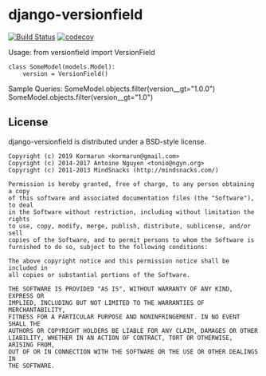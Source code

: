 django-versionfield
====

[![Build Status](https://travis-ci.org/kormarun/django-versionfield.svg?branch=master)](https://travis-ci.org/tonioo/django-versionfield)
[![codecov](https://codecov.io/gh/kormarun/django-versionfield/branch/master/graph/badge.svg)](https://codecov.io/gh/tonioo/django-versionfield)

Usage:
    from versionfield import VersionField

    class SomeModel(models.Model):
        version = VersionField()

Sample Queries:
    SomeModel.objects.filter(version__gt="1.0.0")
    SomeModel.objects.filter(version__gt="1.0")
    
License
-------

django-versionfield is distributed under a BSD-style license.

    Copyright (c) 2019 Kormarun <kormarun@gmail.com>
    Copyright (c) 2014-2017 Antoine Nguyen <tonio@ngyn.org>
    Copyright (c) 2011-2013 MindSnacks (http://mindsnacks.com/)
        
    Permission is hereby granted, free of charge, to any person obtaining a copy
    of this software and associated documentation files (the "Software"), to deal
    in the Software without restriction, including without limitation the rights
    to use, copy, modify, merge, publish, distribute, sublicense, and/or sell
    copies of the Software, and to permit persons to whom the Software is
    furnished to do so, subject to the following conditions:
    
    The above copyright notice and this permission notice shall be included in
    all copies or substantial portions of the Software.
    
    THE SOFTWARE IS PROVIDED "AS IS", WITHOUT WARRANTY OF ANY KIND, EXPRESS OR
    IMPLIED, INCLUDING BUT NOT LIMITED TO THE WARRANTIES OF MERCHANTABILITY,
    FITNESS FOR A PARTICULAR PURPOSE AND NONINFRINGEMENT. IN NO EVENT SHALL THE
    AUTHORS OR COPYRIGHT HOLDERS BE LIABLE FOR ANY CLAIM, DAMAGES OR OTHER
    LIABILITY, WHETHER IN AN ACTION OF CONTRACT, TORT OR OTHERWISE, ARISING FROM,
    OUT OF OR IN CONNECTION WITH THE SOFTWARE OR THE USE OR OTHER DEALINGS IN
    THE SOFTWARE.
